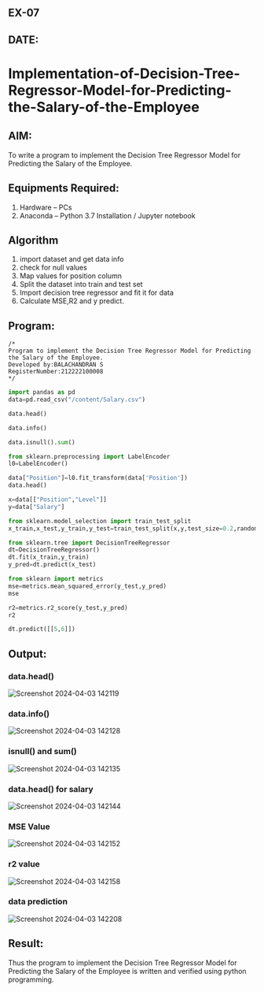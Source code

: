 ## EX-07
## DATE:

# Implementation-of-Decision-Tree-Regressor-Model-for-Predicting-the-Salary-of-the-Employee

## AIM:
To write a program to implement the Decision Tree Regressor Model for Predicting the Salary of the Employee.

## Equipments Required:
1. Hardware – PCs
2. Anaconda – Python 3.7 Installation / Jupyter notebook

## Algorithm
1. import dataset and get data info
2. check for null values
3. Map values for position column
4. Split the dataset into train and test set
5. Import decision tree regressor and fit it for data 
6. Calculate MSE,R2 and y predict.
## Program:
```
/*
Program to implement the Decision Tree Regressor Model for Predicting the Salary of the Employee.
Developed by:BALACHANDRAN S
RegisterNumber:212222100008
*/
```
```python
import pandas as pd
data=pd.read_csv("/content/Salary.csv")

data.head()

data.info()

data.isnull().sum()

from sklearn.preprocessing import LabelEncoder
l0=LabelEncoder()

data["Position"]=l0.fit_transform(data['Position'])
data.head()

x=data[["Position","Level"]]
y=data["Salary"]

from sklearn.model_selection import train_test_split
x_train,x_test,y_train,y_test=train_test_split(x,y,test_size=0.2,random_state=2)

from sklearn.tree import DecisionTreeRegressor
dt=DecisionTreeRegressor()
dt.fit(x_train,y_train)
y_pred=dt.predict(x_test)

from sklearn import metrics
mse=metrics.mean_squared_error(y_test,y_pred)
mse

r2=metrics.r2_score(y_test,y_pred)
r2

dt.predict([[5,6]])
```



## Output:


### data.head()
![Screenshot 2024-04-03 142119](https://github.com/Vasanthamukilan/Implementation-of-Decision-Tree-Regressor-Model-for-Predicting-the-Salary-of-the-Employee/assets/119559694/127bd0bc-3d79-4fb0-89c4-de4fd657a447)

### data.info()
![Screenshot 2024-04-03 142128](https://github.com/Vasanthamukilan/Implementation-of-Decision-Tree-Regressor-Model-for-Predicting-the-Salary-of-the-Employee/assets/119559694/d4f9ee5a-cf51-4969-a150-ab02ee72afa3)

### isnull() and sum()
![Screenshot 2024-04-03 142135](https://github.com/Vasanthamukilan/Implementation-of-Decision-Tree-Regressor-Model-for-Predicting-the-Salary-of-the-Employee/assets/119559694/1c1c24e9-dc3d-4a9e-b101-2eb7221a749b)

### data.head() for salary
![Screenshot 2024-04-03 142144](https://github.com/Vasanthamukilan/Implementation-of-Decision-Tree-Regressor-Model-for-Predicting-the-Salary-of-the-Employee/assets/119559694/7ff4c8a2-00eb-4a4a-ba4d-242d377a7036)

### MSE Value
![Screenshot 2024-04-03 142152](https://github.com/Vasanthamukilan/Implementation-of-Decision-Tree-Regressor-Model-for-Predicting-the-Salary-of-the-Employee/assets/119559694/4a2754e6-f64e-42b0-be78-1b61a4b2a31a)

### r2 value 
![Screenshot 2024-04-03 142158](https://github.com/Vasanthamukilan/Implementation-of-Decision-Tree-Regressor-Model-for-Predicting-the-Salary-of-the-Employee/assets/119559694/85af504b-8a0c-4514-bc77-61b527d27107)

### data prediction
![Screenshot 2024-04-03 142208](https://github.com/Vasanthamukilan/Implementation-of-Decision-Tree-Regressor-Model-for-Predicting-the-Salary-of-the-Employee/assets/119559694/450e0ae4-6ec0-4035-b6c8-9cc5502cdecd)

## Result:
Thus the program to implement the Decision Tree Regressor Model for Predicting the Salary of the Employee is written and verified using python programming.
